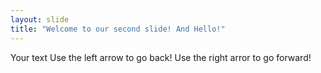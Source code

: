 ```yaml
---
layout: slide
title: "Welcome to our second slide! And Hello!"
---
```

Your text
Use the left arrow to go back! Use the right arror to go forward!
